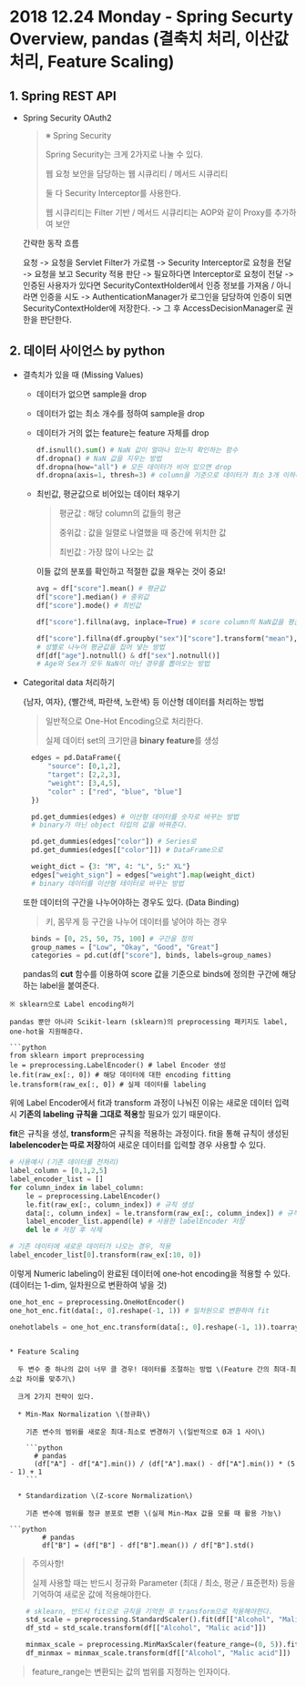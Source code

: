 # 2018 12.24 Monday - Spring Securty Overview, pandas \(결축치 처리, 이산값 처리, Feature Scaling\)

## 1. Spring REST API

* Spring Security OAuth2

  > ※ Spring Security
  >
  > Spring Security는 크게 2가지로 나눌 수 있다.
  >
  > 웹 요청 보안을 담당하는 웹 시큐리티 / 메서드 시큐리티
  >
  > 둘 다 Security Interceptor를 사용한다.
  >
  > 웹 시큐리티는 Filter 기반 / 메서드 시큐리티는 AOP와 같이 Proxy를 추가하여 보안

  간략한 동작 흐름

  요청 -&gt; 요청을 Servlet Filter가 가로챔 -&gt; Security Interceptor로 요청을 전달 -&gt; 요청을 보고 Security 적용 판단 -&gt; 필요하다면 Interceptor로 요청이 전달 -&gt; 인증된 사용자가 있다면 SecurityContextHolder에서 인증 정보를 가져옴 / 아니라면 인증을 시도 -&gt; AuthenticationManager가 로그인을 담당하여 인증이 되면 SecurityContextHolder에 저장한다. -&gt; 그 후 AccessDecisionManager로 권한을 판단한다.

## 2. 데이터 사이언스 by python

* 결측치가 있을 때 \(Missing Values\)
  * 데이터가 없으면 sample을 drop
  * 데이터가 없는 최소 개수를 정하여 sample을 drop
  * 데이터가 거의 없는 feature는 feature 자체를 drop

    ```python
    df.isnull().sum() # NaN 값이 얼마나 있는지 확인하는 함수
    df.dropna() # NaN 값을 지우는 방법
    df.dropna(how="all") # 모든 데이터가 비어 있으면 drop
    df.dropna(axis=1, thresh=3) # column을 기준으로 데이터가 최소 3개 이하라면 drop
    ```

  * 최빈값, 평균값으로 비어있는 데이터 채우기

    > 평균값 : 해당 column의 값들의 평균
    >
    > 중위값 : 값을 일렬로 나열했을 때 중간에 위치한 값
    >
    > 최빈값 : 가장 많이 나오는 값

    이들 값의 분포를 확인하고 적절한 값을 채우는 것이 중요!

    ```python
    avg = df["score"].mean() # 평균값
    df["score"].median() # 중위값
    df["score"].mode() # 최빈값

    df["score"].fillna(avg, inplace=True) # score column의 NaN값을 평균값으로 채우기

    df["score"].fillna(df.groupby("sex")["score"].transform("mean"), inplace=True)
    # 성별로 나누어 평균값을 집어 넣는 방법
    df[df["age"].notnull() & df["sex"].notnull()]
    # Age와 Sex가 모두 NaN이 아닌 경우를 뽑아오는 방법
    ```
* Categorital data 처리하기

  {남자, 여자}, {빨간색, 파란색, 노란색} 등 이산형 데이터를 처리하는 방법

  > 일반적으로 One-Hot Encoding으로 처리한다.
  >
  > 실제 데이터 set의 크기만큼 **binary feature**를 생성

  ```python
    edges = pd.DataFrame({
        "source": [0,1,2],
        "target": [2,2,3],
        "weight": [3,4,5],
        "color" : ["red", "blue", "blue"]
    })

    pd.get_dummies(edges) # 이산형 데이터를 숫자로 바꾸는 방법
    # binary가 아닌 object 타입의 값을 바꿔준다.

    pd.get_dummies(edges["color"]) # Series로
    pd.get_dummies(edges[["color"]]) # DataFrame으로

    weight_dict = {3: "M", 4: "L", 5:" XL"}
    edges["weight_sign"] = edges["weight"].map(weight_dict)
    # binary 데이터를 이산형 테이터로 바꾸는 방법
  ```

  또한 데이터의 구간을 나누어야하는 경우도 있다. \(Data Binding\)

  > 키, 몸무게 등 구간을 나누어 데이터를 넣어야 하는 경우

  ```python
    binds = [0, 25, 50, 75, 100] # 구간을 정의
    group_names = ["Low", "Okay", "Good", "Great"]
    categories = pd.cut(df["score"], binds, labels=group_names)
  ```

  pandas의 **cut** 함수를 이용하여 score 값을 기준으로 binds에 정의한 구간에 해당하는 label을 붙여준다.

```text
※ sklearn으로 Label encoding하기

pandas 뿐만 아니라 Scikit-learn (sklearn)의 preprocessing 패키지도 label, one-hot을 지원해준다.

```python
from sklearn import preprocessing
le = preprocessing.LabelEncoder() # label Encoder 생성
le.fit(raw_ex[:, 0]) # 해당 데이터에 대한 encoding fitting
le.transform(raw_ex[:, 0]) # 실제 데이터를 labeling
```

위에 Label Encoder에서 fit과 transform 과정이 나눠진 이유는 새로운 데이터 입력시 **기존의 labeling 규칙을 그대로 적용**할 필요가 있기 때문이다.

**fit**은 규칙을 생성, **transform**은 규칙을 적용하는 과정이다. fit을 통해 규칙이 생성된 **labelencoder는 따로 저장**하여 새로운 데이터를 입력할 경우 사용할 수 있다.

```python
# 사용예시 (기존 데이터를 전처리)
label_column = [0,1,2,5]
label_encoder_list = []
for column_index in label_column:
    le = preprocessing.LabelEncoder()
    le.fit(raw_ex[:, column_index]) # 규칙 생성
    data[:, column_index] = le.transform(raw_ex[:, column_index]) # 규칙 적용
    label_encoder_list.append(le) # 사용한 labelEncoder 저장
    del le # 저장 후 삭제

# 기존 데이터에 새로운 데이터가 나오는 경우, 적용
label_encoder_list[0].transform(raw_ex[:10, 0])
```

이렇게 Numeric labeling이 완료된 데이터에 one-hot encoding을 적용할 수 있다. (데이터는 1-dim, 일차원으로 변환하여 넣을 것)

```python
one_hot_enc = preprocessing.OneHotEncoder()
one_hot_enc.fit(data[:, 0].reshape(-1, 1)) # 일차원으로 변환하여 fit

onehotlabels = one_hot_enc.transform(data[:, 0].reshape(-1, 1)).toarray()
```
```

* Feature Scaling

  두 변수 중 하나의 값이 너무 클 경우! 데이터를 조절하는 방법 \(Feature 간의 최대-최소값 차이를 맞추기\)

  크게 2가지 전략이 있다.

  * Min-Max Normalization \(정규화\)

    기존 변수의 범위를 새로운 최대-최소로 변경하기 \(일반적으로 0과 1 사이\)

    ```python
      # pandas
      (df["A"] - df["A"].min()) / (df["A"].max() - df["A"].min()) * (5 - 1) + 1
    ```

  * Standardization \(Z-score Normalization\)

    기존 변수에 범위를 정규 분포로 변환 \(실제 Min-Max 값을 모를 때 활용 가능\)

```python
        # pandas
        df["B"] = (df["B"] - df["B"].mean()) / df["B"].std()
```

> 주의사항!
>
> 실제 사용할 때는 반드시 정규화 Parameter \(최대 / 최소, 평균 / 표준편차\) 등을 기억하여 새로운 값에 적용해야한다.

```python
    # sklearn, 반드시 fit으로 규칙을 기억한 후 transform으로 적용해야한다.
    std_scale = preprocessing.StandardScaler().fit(df[["Alcohol", "Malic acid"]])
    df_std = std_scale.transform(df[["Alcohol", "Malic acid"]])

    minmax_scale = preprocessing.MinMaxScaler(feature_range=(0, 5)).fit(df[["Alcohol", "Malic acid"]])
    df_minmax = minmax_scale.transform(df[["Alcohol", "Malic acid"]])
```

> feature\_range는 변환되는 값의 범위를 지정하는 인자이다.

